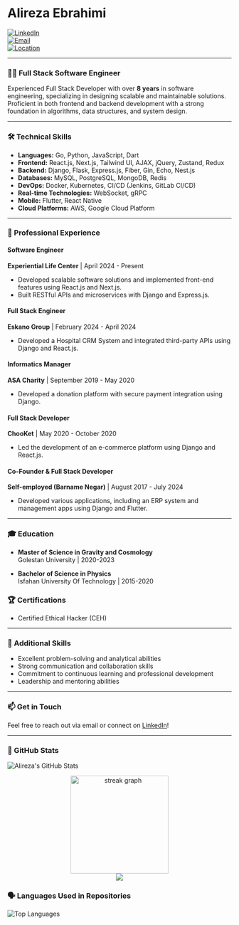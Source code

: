 # Alireza Ebrahimi

[![LinkedIn](https://img.shields.io/badge/LinkedIn-Profile-blue?style=flat-square)](https://www.linkedin.com/in/ebrahimi-alireza)  
[![Email](https://img.shields.io/badge/Email-ar.ebrahimi96@gmail.com-orange?style=flat-square)](mailto:ar.ebrahimi96@gmail.com)  
[![Location](https://img.shields.io/badge/Location-Gorgan,%20Iran-green?style=flat-square)](https://www.google.com/maps/place/Gorgan,+Golestan+Province,+Iran)

---

### 👨‍💻 Full Stack Software Engineer

Experienced Full Stack Developer with over **8 years** in software engineering, specializing in designing scalable and maintainable solutions. Proficient in both frontend and backend development with a strong foundation in algorithms, data structures, and system design.

---

### 🛠️ Technical Skills

- **Languages:** Go, Python, JavaScript, Dart
- **Frontend:** React.js, Next.js, Tailwind UI, AJAX, jQuery, Zustand, Redux
- **Backend:** Django, Flask, Express.js, Fiber, Gin, Echo, Nest.js
- **Databases:** MySQL, PostgreSQL, MongoDB, Redis
- **DevOps:** Docker, Kubernetes, CI/CD (Jenkins, GitLab CI/CD)
- **Real-time Technologies:** WebSocket, gRPC
- **Mobile:** Flutter, React Native
- **Cloud Platforms:** AWS, Google Cloud Platform

---

### 💼 Professional Experience

#### Software Engineer  
**Experiential Life Center** | April 2024 - Present  
- Developed scalable software solutions and implemented front-end features using React.js and Next.js.
- Built RESTful APIs and microservices with Django and Express.js.

#### Full Stack Engineer  
**Eskano Group** | February 2024 - April 2024  
- Developed a Hospital CRM System and integrated third-party APIs using Django and React.js.

#### Informatics Manager  
**ASA Charity** | September 2019 - May 2020  
- Developed a donation platform with secure payment integration using Django.

#### Full Stack Developer  
**ChooKet** | May 2020 - October 2020  
- Led the development of an e-commerce platform using Django and React.js.

#### Co-Founder & Full Stack Developer  
**Self-employed (Barname Negar)** | August 2017 - July 2024  
- Developed various applications, including an ERP system and management apps using Django and Flutter.

---

### 🎓 Education

- **Master of Science in Gravity and Cosmology**  
  Golestan University | 2020-2023  

- **Bachelor of Science in Physics**  
  Isfahan University Of Technology | 2015-2020  

### 🏆 Certifications
- Certified Ethical Hacker (CEH)

---

### 🌱 Additional Skills

- Excellent problem-solving and analytical abilities
- Strong communication and collaboration skills
- Commitment to continuous learning and professional development
- Leadership and mentoring abilities

---

### 📫 Get in Touch

Feel free to reach out via email or connect on [LinkedIn](https://www.linkedin.com/in/ebrahimi-alireza)!

---

### 🔗 GitHub Stats

![Alireza's GitHub Stats](https://github-readme-stats.vercel.app/api?username=alirezaebrahimi5&show_icons=true&theme=radical)

<div align="center">
  <img src="https://streak-stats.demolab.com?user=alirezaebrahimi5&locale=en&mode=weekly&theme=github_dark&hide_border=true&border_radius=7&order=3" height="220" alt="streak graph"  />
</div>

<div align="center">
  <img src="https://visitor-badge.laobi.icu/badge?page_id=alirezaebrahimi5.alirezaebrahimi5&"  />
</div>

### 🗣️ Languages Used in Repositories

![Top Languages](https://github-readme-stats.vercel.app/api/top-langs/?username=alirezaebrahimi5&layout=compact&theme=radical)

